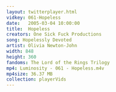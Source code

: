 ```yaml
---
layout: twitterplayer.html
vidkey: 061-Hopeless
date:   2005-03-04 10:00:00
title:  Hopeless
creators: One Sick Fuck Productions
song: Hopelessly Devoted
artist: Olivia Newton-John
width: 848
height: 360
fandoms: The Lord of the Rings Trilogy
mp4: Luminosity - 061 - Hopeless.m4v
mp4size: 36.37 MB
collection: playerVids
---
```


  <div>
  
  </div>
  